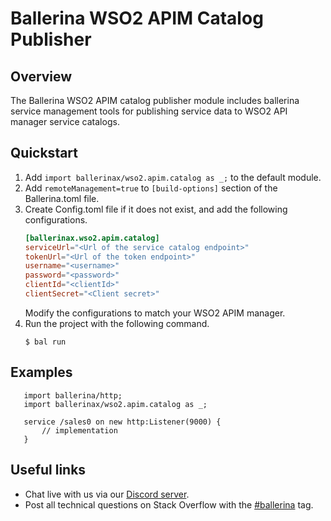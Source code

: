 # Ballerina WSO2 APIM Catalog Publisher

## Overview

The Ballerina WSO2 APIM catalog publisher module includes ballerina service management tools for publishing service data to WSO2 API manager service catalogs.

## Quickstart

1. Add `import ballerinax/wso2.apim.catalog as _;` to the default module.
2. Add `remoteManagement=true` to `[build-options]` section of the Ballerina.toml file.
3. Create Config.toml file if it does not exist, and add the following configurations.
    ```toml
    [ballerinax.wso2.apim.catalog]
    serviceUrl="<Url of the service catalog endpoint>"
    tokenUrl="<Url of the token endpoint>"
    username="<username>"
    password="<password>"
    clientId="<clientId>"
    clientSecret="<Client secret>"
    ```
   Modify the configurations to match your WSO2 APIM manager.
4. Run the project with the following command.
    ```shell
    $ bal run
    ```

## Examples

```ballerina
   import ballerina/http;
   import ballerinax/wso2.apim.catalog as _;
   
   service /sales0 on new http:Listener(9000) {
       // implementation
   }
```

## Useful links

* Chat live with us via our [Discord server](https://discord.gg/ballerinalang).
* Post all technical questions on Stack Overflow with the [#ballerina](https://stackoverflow.com/questions/tagged/ballerina) tag.
